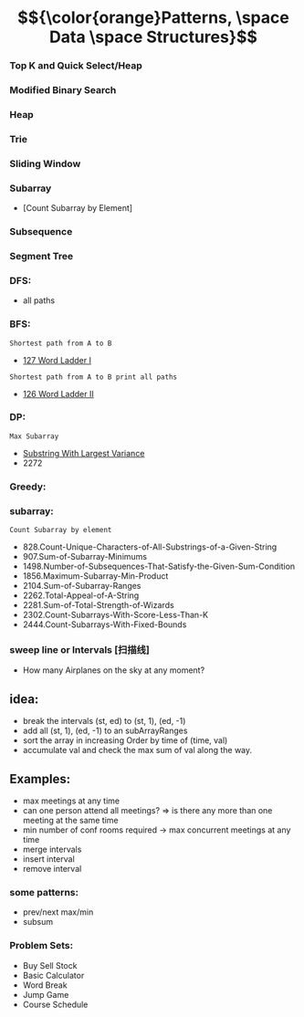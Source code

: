 # $${\color{orange}Patterns, \space Data \space Structures}$$

### Top K and Quick Select/Heap
### Modified Binary Search
### Heap
### Trie
### Sliding Window
### Subarray
* [Count Subarray by Element]
### Subsequence
### Segment Tree
### DFS:
- all paths
### BFS:
`Shortest path from A to B`
- [127 Word Ladder I](https://github.com/1688168/Leetcode/blob/main/LC/%5B0127%5D%20Word%20Ladder.py "I")  

`Shortest path from A to B print all paths`  
- [126 Word Ladder II](https://github.com/1688168/Leetcode/blob/main/LC/%5B0126%5D%20Word%20Ladder%20II.py "II")  

### DP:
`Max Subarray`
- [Substring With Largest Variance](https://github.com/1688168/Leetcode/blob/main/LC/%5B2272%5D%20Substring%20With%20Largest%20Variance.md "Read Me")
- 2272

### Greedy:
### subarray:
`Count Subarray by element`  
- 828.Count-Unique-Characters-of-All-Substrings-of-a-Given-String 
- 907.Sum-of-Subarray-Minimums 
- 1498.Number-of-Subsequences-That-Satisfy-the-Given-Sum-Condition 
- 1856.Maximum-Subarray-Min-Product 
- 2104.Sum-of-Subarray-Ranges 
- 2262.Total-Appeal-of-A-String 
- 2281.Sum-of-Total-Strength-of-Wizards
- 2302.Count-Subarrays-With-Score-Less-Than-K 
- 2444.Count-Subarrays-With-Fixed-Bounds 

### sweep line or Intervals [扫描线]
- How many Airplanes on the sky at any moment?

## idea:
- break the intervals (st, ed) to (st, 1), (ed, -1)
- add all (st, 1), (ed, -1) to an subArrayRanges
- sort the array in increasing Order by time of (time, val)
- accumulate val and check the max sum of val along the way.

## Examples:
- max meetings at any time
- can one person attend all meetings? => is there any more than one meeting at the same time
- min number of conf rooms required -> max concurrent meetings at any time
- merge intervals
- insert interval
- remove interval


### some patterns:
- prev/next max/min
- subsum

### Problem Sets:
- Buy Sell Stock
- Basic Calculator
- Word Break
- Jump Game
- Course Schedule
